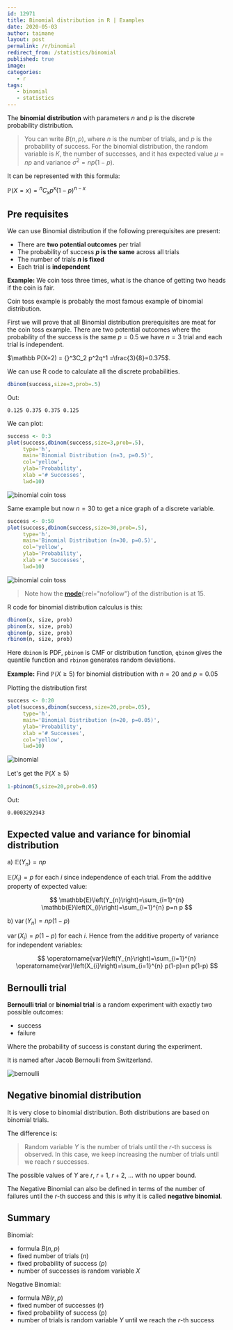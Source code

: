 ```yaml
---
id: 12971
title: Binomial distribution in R | Examples
date: 2020-05-03
author: taimane
layout: post
permalink: /r/binomial
redirect_from: /statistics/binomial
published: true
image:
categories:
   - r
tags:
   - binomial
   - statistics
---
```

<script type="text/x-mathjax-config">
    MathJax.Hub.Config({
      tex2jax: {
        skipTags: ['script', 'noscript', 'style', 'textarea', 'pre'],
        inlineMath: [['$','$']]
      }
    });
</script>
<script src="https://cdn.mathjax.org/mathjax/latest/MathJax.js?config=TeX-AMS-MML_HTMLorMML" type="text/javascript"></script>
 
The **binomial distribution** with parameters $n$ and $p$ is the discrete probability distribution.
 
>You can write $B(n,p)$, where $n$ is the number of trials, and $p$ is the probability of success. For the binomial distribution, the random variable is $K$, the number of successes, and it has expected value $μ=np$ and variance $σ^2=np(1−p)$.
 
 
It can be represented with this formula:
 
$\mathbb P(X=x)={ }^{n} C_{x} p^{x}(1-p)^{n-x}$
 
 
## Pre requisites
We can use Binomial distribution if the following prerequisites are present:
 
* There are **two potential outcomes** per trial
* The probability of success **$p$ is the same** across all trials
* The number of trials **$n$ is fixed**
* Each trial is **independent**
 
**Example:** We coin toss three times, what is the chance of getting two heads if the coin is fair.
 
Coin toss example is probably the most famous example of binomial distribution.
 
First we will prove that all Binomial distribution prerequisites are meat for the coin toss example. There are two potential outcomes where the probability of the success is the same $p=0.5$ we have $n=3$ trial and each trial is independent.
 
$\mathbb P(X=2) = {}^3C_2 p^2q^1 =\frac{3}{8}=0.375$.
 
We can use R code to calculate all the discrete probabilities.
 
```R
dbinom(success,size=3,prob=.5)
```
 
Out:
```
0.125 0.375 0.375 0.125
```
 
We can plot:
 
```R
success <- 0:3
plot(success,dbinom(success,size=3,prob=.5),
     type='h',
     main='Binomial Distribution (n=3, p=0.5)',
     col='yellow',
     ylab='Probability',
     xlab ='# Successes',
     lwd=10)
```
 
![binomial coin toss](/wp-content/uploads/2021/03/binomial2.png)
 
Same example but now $n=30$ to get a nice graph of a discrete variable.
 
```R
success <- 0:50
plot(success,dbinom(success,size=30,prob=.5),
     type='h',
     main='Binomial Distribution (n=30, p=0.5)',
     col='yellow',
     ylab='Probability',
     xlab ='# Successes',
     lwd=10)
```
 
![binomial coin toss](/wp-content/uploads/2021/03/binomial3.png)
 
> Note how the [**mode**](https://en.wikipedia.org/wiki/Mode_(statistics)){:rel="nofollow"} of the distribution is at 15.
 
 
R code for binomial distribution calculus is this:
 
```r
dbinom(x, size, prob)
pbinom(x, size, prob)
qbinom(p, size, prob)
rbinom(n, size, prob)
```
 
Here `dbinom` is PDF, `pbinom` is CMF or distribution function, `qbinom` gives the quantile function and `rbinom` generates random deviations.
 
 
**Example:** Find $\mathbb P(X \ge 5)$ for binomial distribution with $n=20$ and $p=0.05$
 
Plotting the distribution first
 
```r
success <- 0:20
plot(success,dbinom(success,size=20,prob=.05),
     type='h',
     main='Binomial Distribution (n=20, p=0.05)',
     ylab='Probability',
     xlab ='# Successes',
     col='yellow',
     lwd=10)
```
![binomial](/wp-content/uploads/2021/03/binomial1.png)
 
Let's get the $\mathbb P(X \ge 5)$
 
```r
1-pbinom(5,size=20,prob=0.05)
```
Out:
```
0.0003292943
```
 
## Expected value and variance for binomial distribution
 
a) $\mathbb E\left(Y_{n}\right)=n p$
 
$\mathbb{E}\left(X_{i}\right)=p$ for each $i$ since independence of each trial. From the additive property of expected value:
 
$$
\mathbb{E}\left(Y_{n}\right)=\sum_{i=1}^{n} \mathbb{E}\left(X_{i}\right)=\sum_{i=1}^{n} p=n p
$$
 
 
b) $\operatorname{var}\left(Y_{n}\right)=n p(1-p)$
 
$\operatorname{var}\left(X_{i}\right)=p(1-p)$ for each $i$. Hence from the additive property of variance for independent variables:
<div>
 
$$
\operatorname{var}\left(Y_{n}\right)=\sum_{i=1}^{n} \operatorname{var}\left(X_{i}\right)=\sum_{i=1}^{n} p(1-p)=n p(1-p)
$$
</div>
 
## Bernoulli trial
 
**Bernoulli trial** or **binomial trial** is a random experiment with exactly two possible outcomes:
 
* success
* failure
 
Where the probability of success is constant during the experiment.
 
It is named after Jacob Bernoulli from Switzerland.
 
![bernoulli](/wp-content/uploads/2021/03/ber2.jpg)
 
 
## Negative binomial distribution
 
It is very close to binomial distribution. Both distributions are based on binomial trials.
 
The difference is:
 
>Random variable $Y$ is the number of trials until the $r$-th success is observed. In this case, we keep increasing the number of trials until we reach $r$ successes.
 
 
The possible values of $Y$ are $r$, $r+1$, $r+2$, ... with no upper bound.
 
The Negative Binomial can also be defined in terms of the number of failures until the $r$-th success and this is why it is called **negative binomial**.
 
 
## Summary
 
Binomial:
 
* formula $B(n,p)$
* fixed number of trials ($n$)
* fixed probability of success ($p$)
* number of successes is random variable $X$
 
 
Negative Binomial:
 
* formula $NB(r,p)$
* fixed number of successes (r)
* fixed probability of success (p)
* number of trials is random variable $Y$ until we reach the $r$-th success
